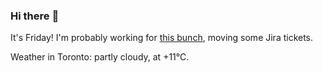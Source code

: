 ### Hi there :wave:

It's Friday! I'm probably working for [this bunch](https://github.com/kohofinancial), moving some Jira tickets.

Weather in Toronto: partly cloudy, at +11°C.
